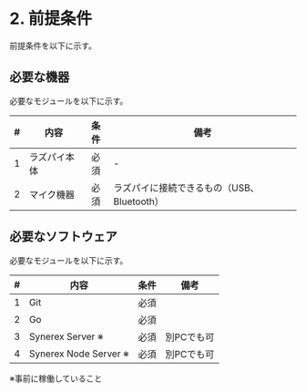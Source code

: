 # 2. 前提条件
前提条件を以下に示す。



## 必要な機器

必要なモジュールを以下に示す。

|  #   | 内容         | 条件 | 備考                                       |
| :--: | ------------ | :--: | ------------------------------------------ |
|  1   | ラズパイ本体 | 必須 | -                                          |
|  2   | マイク機器   | 必須 | ラズパイに接続できるもの（USB、Bluetooth） |



## 必要なソフトウェア

必要なモジュールを以下に示す。

|  #   | 内容                  | 条件 | 備考       |
| :--: | --------------------- | :--: | ---------- |
|  1   | Git                   | 必須 |            |
|  2   | Go                    | 必須 |            |
|  3   | Synerex Server ※      | 必須 | 別PCでも可 |
|  4   | Synerex Node Server ※ | 必須 | 別PCでも可 |

※事前に稼働していること

